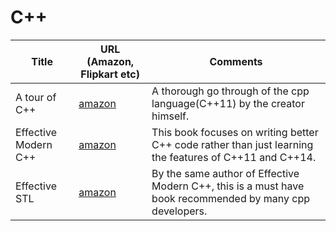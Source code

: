 # C++ 

| Title                                           | URL (Amazon, Flipkart etc) | Comments| 
|-------------------------------------------------|----------------------------|---------|
| A tour of C++                                   | [amazon](https://www.amazon.in/Tour-C-Depth-ebook/dp/B00F8CWGOS) | A thorough go through of the cpp language(C++11) by the creator himself. |
| Effective Modern C++                            | [amazon](https://www.amazon.in/Effective-Modern-Specific-Ways-Improve-ebook/dp/B00PGCMGDQ) | This book focuses on writing better C++ code rather than just learning the features of C++11 and C++14. |
| Effective STL | [amazon](https://www.amazon.in/Effective-STL-Addison-Wesley-Professional-Computing-ebook/dp/B004V4432W) | By the same author of Effective Modern C++, this is a must have book recommended by many cpp developers. | 